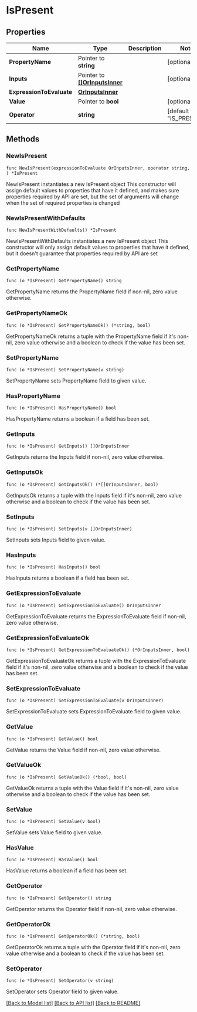 # IsPresent

## Properties

Name | Type | Description | Notes
------------ | ------------- | ------------- | -------------
**PropertyName** | Pointer to **string** |  | [optional] 
**Inputs** | Pointer to [**[]OrInputsInner**](OrInputsInner.md) |  | [optional] 
**ExpressionToEvaluate** | [**OrInputsInner**](OrInputsInner.md) |  | 
**Value** | Pointer to **bool** |  | [optional] 
**Operator** | **string** |  | [default to "IS_PRESENT"]

## Methods

### NewIsPresent

`func NewIsPresent(expressionToEvaluate OrInputsInner, operator string, ) *IsPresent`

NewIsPresent instantiates a new IsPresent object
This constructor will assign default values to properties that have it defined,
and makes sure properties required by API are set, but the set of arguments
will change when the set of required properties is changed

### NewIsPresentWithDefaults

`func NewIsPresentWithDefaults() *IsPresent`

NewIsPresentWithDefaults instantiates a new IsPresent object
This constructor will only assign default values to properties that have it defined,
but it doesn't guarantee that properties required by API are set

### GetPropertyName

`func (o *IsPresent) GetPropertyName() string`

GetPropertyName returns the PropertyName field if non-nil, zero value otherwise.

### GetPropertyNameOk

`func (o *IsPresent) GetPropertyNameOk() (*string, bool)`

GetPropertyNameOk returns a tuple with the PropertyName field if it's non-nil, zero value otherwise
and a boolean to check if the value has been set.

### SetPropertyName

`func (o *IsPresent) SetPropertyName(v string)`

SetPropertyName sets PropertyName field to given value.

### HasPropertyName

`func (o *IsPresent) HasPropertyName() bool`

HasPropertyName returns a boolean if a field has been set.

### GetInputs

`func (o *IsPresent) GetInputs() []OrInputsInner`

GetInputs returns the Inputs field if non-nil, zero value otherwise.

### GetInputsOk

`func (o *IsPresent) GetInputsOk() (*[]OrInputsInner, bool)`

GetInputsOk returns a tuple with the Inputs field if it's non-nil, zero value otherwise
and a boolean to check if the value has been set.

### SetInputs

`func (o *IsPresent) SetInputs(v []OrInputsInner)`

SetInputs sets Inputs field to given value.

### HasInputs

`func (o *IsPresent) HasInputs() bool`

HasInputs returns a boolean if a field has been set.

### GetExpressionToEvaluate

`func (o *IsPresent) GetExpressionToEvaluate() OrInputsInner`

GetExpressionToEvaluate returns the ExpressionToEvaluate field if non-nil, zero value otherwise.

### GetExpressionToEvaluateOk

`func (o *IsPresent) GetExpressionToEvaluateOk() (*OrInputsInner, bool)`

GetExpressionToEvaluateOk returns a tuple with the ExpressionToEvaluate field if it's non-nil, zero value otherwise
and a boolean to check if the value has been set.

### SetExpressionToEvaluate

`func (o *IsPresent) SetExpressionToEvaluate(v OrInputsInner)`

SetExpressionToEvaluate sets ExpressionToEvaluate field to given value.


### GetValue

`func (o *IsPresent) GetValue() bool`

GetValue returns the Value field if non-nil, zero value otherwise.

### GetValueOk

`func (o *IsPresent) GetValueOk() (*bool, bool)`

GetValueOk returns a tuple with the Value field if it's non-nil, zero value otherwise
and a boolean to check if the value has been set.

### SetValue

`func (o *IsPresent) SetValue(v bool)`

SetValue sets Value field to given value.

### HasValue

`func (o *IsPresent) HasValue() bool`

HasValue returns a boolean if a field has been set.

### GetOperator

`func (o *IsPresent) GetOperator() string`

GetOperator returns the Operator field if non-nil, zero value otherwise.

### GetOperatorOk

`func (o *IsPresent) GetOperatorOk() (*string, bool)`

GetOperatorOk returns a tuple with the Operator field if it's non-nil, zero value otherwise
and a boolean to check if the value has been set.

### SetOperator

`func (o *IsPresent) SetOperator(v string)`

SetOperator sets Operator field to given value.



[[Back to Model list]](../README.md#documentation-for-models) [[Back to API list]](../README.md#documentation-for-api-endpoints) [[Back to README]](../README.md)


